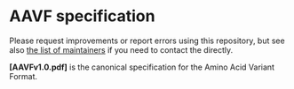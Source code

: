 AAVF specification
==================

Please request improvements or report errors using this repository, but see also [the list of maintainers](MAINTAINERS.md) if you need to contact the directly.

**[AAVFv1.0.pdf]** is the canonical specification for the Amino Acid Variant Format.
